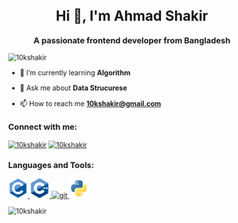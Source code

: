<h1 align="center">Hi 👋, I'm Ahmad Shakir</h1>
<h3 align="center">A passionate frontend developer from Bangladesh</h3>

<p align="left"> <img src="https://komarev.com/ghpvc/?username=10kshakir&label=Profile%20views&color=0e75b6&style=flat" alt="10kshakir" /> </p>

- 🌱 I’m currently learning **Algorithm**

- 💬 Ask me about **Data Strucurese**

- 📫 How to reach me **10kshakir@gmail.com**

<h3 align="left">Connect with me:</h3>
<p align="left">
<a href="https://codeforces.com/profile/10kshakir" target="blank"><img align="center" src="https://raw.githubusercontent.com/rahuldkjain/github-profile-readme-generator/master/src/images/icons/Social/codeforces.svg" alt="10kshakir" height="30" width="40" /></a>
<a href="https://www.leetcode.com/10kshakir" target="blank"><img align="center" src="https://raw.githubusercontent.com/rahuldkjain/github-profile-readme-generator/master/src/images/icons/Social/leet-code.svg" alt="10kshakir" height="30" width="40" /></a>
</p>

<h3 align="left">Languages and Tools:</h3>
<p align="left"> <a href="https://www.cprogramming.com/" target="_blank" rel="noreferrer"> <img src="https://raw.githubusercontent.com/devicons/devicon/master/icons/c/c-original.svg" alt="c" width="40" height="40"/> </a> <a href="https://www.w3schools.com/cpp/" target="_blank" rel="noreferrer"> <img src="https://raw.githubusercontent.com/devicons/devicon/master/icons/cplusplus/cplusplus-original.svg" alt="cplusplus" width="40" height="40"/> </a> <a href="https://git-scm.com/" target="_blank" rel="noreferrer"> <img src="https://www.vectorlogo.zone/logos/git-scm/git-scm-icon.svg" alt="git" width="40" height="40"/> </a> <a href="https://www.python.org" target="_blank" rel="noreferrer"> <img src="https://raw.githubusercontent.com/devicons/devicon/master/icons/python/python-original.svg" alt="python" width="40" height="40"/> </a> </p>

<p><img align="center" src="https://github-readme-stats.vercel.app/api/top-langs?username=10kshakir&show_icons=true&locale=en&layout=compact" alt="10kshakir" /></p>

